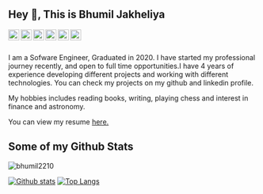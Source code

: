 ## Hey 👋, This is Bhumil Jakheliya

<a href="https://www.github.com/bhumil2210/">
  <img align="left" alt="Bhumil's Github" width="22px" src="https://cdn.jsdelivr.net/npm/simple-icons@v3/icons/github.svg" />
</a>
<a href="https://www.linkedin.com/in/bhumil2210/">
  <img align="left" alt="Bhumil's LinkdeIN" width="22px" src="https://cdn.jsdelivr.net/npm/simple-icons@v3/icons/linkedin.svg" />
</a>
<a href="https://leetcode.com/bhumil2211/">
  <img align="left" alt="Bhumil's Leetcode" width="22px" src="https://cdn.jsdelivr.net/npm/simple-icons@v3/icons/leetcode.svg" />
</a>
<a href="https://www.hackerrank.com/bhumil2210">
  <img align="left" alt="Bhumil's Hackerrank" width="22px" src="https://cdn.jsdelivr.net/npm/simple-icons@v3/icons/hackerrank.svg" />
</a>
<a href="https://www.codechef.com/users/bhumil2211">
  <img align="left" alt="Bhumil's Codechef" width="22px" src="https://cdn.jsdelivr.net/npm/simple-icons@v3/icons/codechef.svg" />
</a>
<a href="https://www.goodreads.com/user/show/80422519-bhumil-jakheliya">
  <img align="left" alt="Bhumil's Goodreads" width="22px" src="https://cdn.jsdelivr.net/npm/simple-icons@v3/icons/goodreads.svg" />
</a>
<br><br>
<p align='left'>I am a Sofware Engineer, Graduated in 2020. I have started my professional journey recently, and open to full time opportunities.I have 4 years of experience developing different projects and working with different technologies. You can check my projects on my github and linkedin profile.</p><p>My hobbies includes reading books, writing, playing chess and interest in finance and astronomy.</p><p align='left'> You can view my resume <a href='https://drive.google.com/file/d/16iL5qlnltu5QgBTmq24f-TX-8dV4tXaA/view?usp=sharing ' target=_blank><u>here</u>.</a></p>

## Some of my Github Stats

<p align=left> <img src=https://komarev.com/ghpvc/?username=bhumil2210 alt=bhumil2210 /> </p>

[![Github stats](https://github-readme-stats.vercel.app/api?username=bhumil2210&show_icons=true&include_all_commits=true)](https://github.com/bhumil2210/github-readme-stats)
[![Top Langs](https://github-readme-stats.vercel.app/api/top-langs/?username=bhumil2210&layout=compact)](https://github.com/bhumil2210/github-readme-stats)

<!--
**bhumil2210/bhumil2210** is a ✨ _special_ ✨ repository because its `README.md` (this file) appears on your GitHub profile.

Here are some ideas to get you started:

- 🔭 I’m currently working on ...
- 🌱 I’m currently learning ...
- 👯 I’m looking to collaborate on ...
- 🤔 I’m looking for help with ...
- 💬 Ask me about ...
- 📫 How to reach me: ...
- 😄 Pronouns: ...
- ⚡ Fun fact: ...
-->
